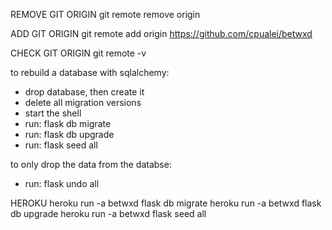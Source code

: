 REMOVE GIT ORIGIN
git remote remove origin

ADD GIT ORIGIN
git remote add origin https://github.com/cpualei/betwxd

CHECK GIT ORIGIN
git remote -v


to rebuild a database with sqlalchemy:

- drop database, then create it
- delete all migration versions
- start the shell
- run: flask db migrate
- run: flask db upgrade
- run: flask seed all

to only drop the data from the databse:
- run: flask undo all

HEROKU
heroku run -a betwxd flask db migrate
heroku run -a betwxd flask db upgrade
heroku run -a betwxd flask seed all
